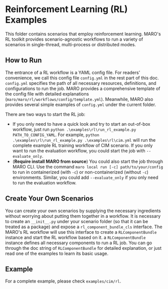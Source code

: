 # Reinforcement Learning (RL) Examples

This folder contains scenarios that employ reinforcement learning. MARO's RL toolkit provides scenario-agnostic workflows to run a variety of scenarios in single-thread, multi-process or distributed modes.

## How to Run

The entrance of a RL workflow is a YAML config file. For readers' convenience, we call this config file `config.yml` in the rest part of this doc. `config.yml` specifies the path of all necessary resources, definitions, and configurations to run the job. MARO provides a comprehensive template of the config file with detailed explanations (`maro/maro/rl/workflows/config/template.yml`). Meanwhile, MARO also provides several simple examples of `config.yml` under the current folder.

There are two ways to start the RL job:
- If you only need to have a quick look and try to start an out-of-box workflow, just run `python .\examples\rl\run_rl_example.py PATH_TO_CONFIG_YAML`. For example, `python .\examples\rl\run_rl_example.py .\examples\rl\cim.yml` will run the complete example RL training workflow of CIM scenario. If you only want to run the evaluation workflow, you could start the job with `--evaluate_only`.
- (**Require install MARO from source**) You could also start the job through MARO CLI. Use the command `maro local run [-c] path/to/your/config` to run in containerized (with `-c`) or non-containerized (without `-c`) environments. Similar, you could add `--evaluate_only` if you only need to run the evaluation workflow.

## Create Your Own Scenarios

You can create your own scenarios by supplying the necessary ingredients without worrying about putting them together in a workflow. It is necessary to create an ``__init__.py`` under your scenario folder (so that it can be treated as a package) and expose a `rl_component_bundle_cls` interface. The MARO's RL workflow will use this interface to create a `RLComponentBundle` instance and start the RL workflow based on it. a `RLComponentBundle` instance defines all necessary components to run a RL job. You can go through the doc string of `RLComponentBundle` for detailed explanation, or just read one of the examples to learn its basic usage.

## Example

For a complete example, please check `examples/cim/rl`.
